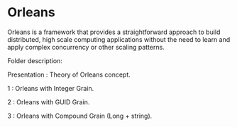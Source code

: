 # Orleans
Orleans is a framework that provides a straightforward approach to build distributed, high scale computing applications without the need to learn and apply complex concurrency or other scaling patterns.

Folder description:

Presentation : Theory of Orleans concept.

1 : Orleans with Integer Grain.

2 : Orleans with GUID Grain.

3 : Orleans with Compound Grain (Long + string).